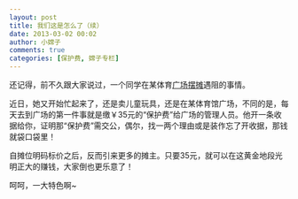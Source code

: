 ```yaml
---
layout: post
title: 我们这是怎么了（续）
date: 2013-03-02 00:02
author: 小嫦子
comments: true
categories: [保护费, 嫦子专栏]
---
```

还记得，前不久跟大家说过，一个同学在某体育<a href="http://cyhour.com/19" target="_blank">广场摆摊</a>遇阻的事情。

近日，她又开始忙起来了，还是卖儿童玩具，还是在某体育馆广场，不同的是，每天去到广场的第一件事就是缴￥35元的“保护费”给广场的管理人员。他开一条收据给你，证明那“保护费”需交公，偶尔，找一两个理由或是装作忘了开收据，那钱就袋口袋里！

自摊位明码标价之后，反而引来更多的摊主。只要35元，就可以在这黄金地段光明正大的赚钱，大家倒也更乐意了！

呵呵，一大特色啊~
